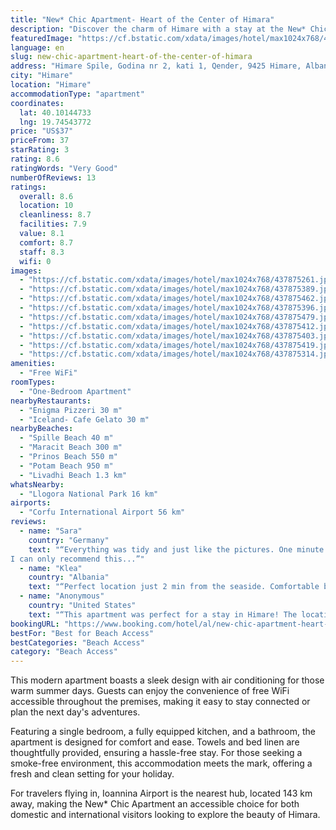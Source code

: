```yaml
---
title: "New* Chic Apartment- Heart of the Center of Himara"
description: "Discover the charm of Himare with a stay at the New* Chic Apartment, perfectly located just a stone's throw away from Maracit Beach and a short stroll from Prinos Beach."
featuredImage: "https://cf.bstatic.com/xdata/images/hotel/max1024x768/437875261.jpg?k=14faf4c013c503dd0f3c0ec195b7a87b2816f73746ee56dca31e9134efa7cf1c&o=&hp=1"
language: en
slug: new-chic-apartment-heart-of-the-center-of-himara
address: "Himare Spile, Godina nr 2, kati 1, Qender, 9425 Himare, Albania"
city: "Himare"
location: "Himare"
accommodationType: "apartment"
coordinates:
  lat: 40.10144733
  lng: 19.74543772
price: "US$37"
priceFrom: 37
starRating: 3
rating: 8.6
ratingWords: "Very Good"
numberOfReviews: 13
ratings:
  overall: 8.6
  location: 10
  cleanliness: 8.7
  facilities: 7.9
  value: 8.1
  comfort: 8.7
  staff: 8.3
  wifi: 0
images:
  - "https://cf.bstatic.com/xdata/images/hotel/max1024x768/437875261.jpg?k=14faf4c013c503dd0f3c0ec195b7a87b2816f73746ee56dca31e9134efa7cf1c&o=&hp=1"
  - "https://cf.bstatic.com/xdata/images/hotel/max1024x768/437875389.jpg?k=b42a1783839742be86af63c264d1f864f54f9d7a2e2196319bb93e698c3060fa&o=&hp=1"
  - "https://cf.bstatic.com/xdata/images/hotel/max1024x768/437875462.jpg?k=3453cd98522842fbd0161d93a5f08cea8bfbe11d9b60706590e2ed1b41a37a46&o=&hp=1"
  - "https://cf.bstatic.com/xdata/images/hotel/max1024x768/437875396.jpg?k=4c9ecc7a819031b70194fa20f854b1d403d74435f21486987a54acc9c1d82268&o=&hp=1"
  - "https://cf.bstatic.com/xdata/images/hotel/max1024x768/437875479.jpg?k=75a858b48c4b7e512ab0ab2b3d971c91644b338b5b01fbde3b8b4a6574ba9a6f&o=&hp=1"
  - "https://cf.bstatic.com/xdata/images/hotel/max1024x768/437875412.jpg?k=e437f8ea6e98c932a5efb22d18692c182153e76ff6a4f4648921267d4f254d6a&o=&hp=1"
  - "https://cf.bstatic.com/xdata/images/hotel/max1024x768/437875403.jpg?k=2ef6c7da63d4ec594fa565058fd9c20a6f53d08032ef42f59e3cfc9cfbfbdda0&o=&hp=1"
  - "https://cf.bstatic.com/xdata/images/hotel/max1024x768/437875419.jpg?k=be0db7953d91f745d1a39509b5da30c5d231d95a783a5bbfe56827284bddce7b&o=&hp=1"
  - "https://cf.bstatic.com/xdata/images/hotel/max1024x768/437875314.jpg?k=43b7fa1795778face1b923012c9bcfcd844ccf4bebe5b10d30c5555d7b6dfcb3&o=&hp=1"
amenities:
  - "Free WiFi"
roomTypes:
  - "One-Bedroom Apartment"
nearbyRestaurants:
  - "Enigma Pizzeri 30 m"
  - "Iceland- Cafe Gelato 30 m"
nearbyBeaches:
  - "Spille Beach 40 m"
  - "Maracit Beach 300 m"
  - "Prinos Beach 550 m"
  - "Potam Beach 950 m"
  - "Livadhi Beach 1.3 km"
whatsNearby:
  - "Llogora National Park 16 km"
airports:
  - "Corfu International Airport 56 km"
reviews:
  - name: "Sara"
    country: "Germany"
    text: "“Everything was tidy and just like the pictures. One minute away from a wonderful beach and it’s close to supermarkets, restaurants and everything you can need. Amazing hospitality, the staff was attentive and friendly.
I can only recommend this...”"
  - name: "Klea"
    country: "Albania"
    text: "“Perfect location just 2 min from the seaside. Comfortable bed and clean space. Very communicative host. For a short stay is a perfect choice.”"
  - name: "Anonymous"
    country: "United States"
    text: "“This apartment was perfect for a stay in Himare! The location was close to everything and it was so cozy and clean, the host was very responsive and helpful and our stay was amazing!”"
bookingURL: "https://www.booking.com/hotel/al/new-chic-apartment-heart-of-the-center-of-himara.en-gb.html?aid=8035640"
bestFor: "Best for Beach Access"
bestCategories: "Beach Access"
category: "Beach Access"
---
```


This modern apartment boasts a sleek design with air conditioning for those warm summer days. Guests can enjoy the convenience of free WiFi accessible throughout the premises, making it easy to stay connected or plan the next day's adventures.

Featuring a single bedroom, a fully equipped kitchen, and a bathroom, the apartment is designed for comfort and ease. Towels and bed linen are thoughtfully provided, ensuring a hassle-free stay. For those seeking a smoke-free environment, this accommodation meets the mark, offering a fresh and clean setting for your holiday.

For travelers flying in, Ioannina Airport is the nearest hub, located 143 km away, making the New* Chic Apartment an accessible choice for both domestic and international visitors looking to explore the beauty of Himara.